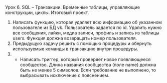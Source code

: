 Урок 6. SQL – Транзакции. Временные таблицы, управляющие конструкции, циклы. Итоговый проект.
1. Написать функцию, которая удаляет всю информацию об указанном пользователе из БД vk. Пользователь задается по id. 
Удалить нужно все сообщения, лайки, медиа записи, профиль и запись из таблицы users. Функция должна возвращать номер пользователя.
2. Предыдущую задачу решить с помощью процедуры и обернуть используемые команды в транзакцию внутри процедуры.
3. * Написать триггер, который проверяет новое появляющееся сообщество. Длина названия сообщества (поле name) должна быть не менее 5 символов. 
Если требование не выполнено, то выбрасывать исключение с пояснением. 
